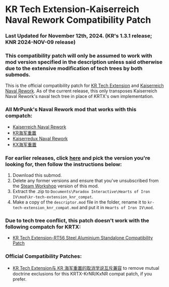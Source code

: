 # KR Tech Extension-Kaiserreich Naval Rework Compatibility Patch

### Last Updated for November 12th, 2024. (KR's 1.3.1 release; KNR 2024-NOV-09 release)
### This compatibility patch will only be assumed to work with mod version specified in the description unless said otherwise due to the extensive modification of tech trees by both submods.

This is the official compatibility patch for [KR Tech Extension](https://steamcommunity.com/sharedfiles/filedetails/?id=3105210203) and [Kaiserreich Naval Rework](https://steamcommunity.com/sharedfiles/filedetails/?id=2862849828). As of the current release, this only transposes Kaiserreich Naval Rework's naval tech tree in place of KRTX's own implementation.

### All MrPunk's Naval Rework mod that works with this compatch:
- [Kaiserreich Naval Rework](https://steamcommunity.com/sharedfiles/filedetails/?id=2862849828)
- [KR海军重置](https://steamcommunity.com/sharedfiles/filedetails/?id=2860531377)
- [Kaiserredux Naval Rework](https://steamcommunity.com/sharedfiles/filedetails/?id=2964793578)
- [KX海军重置](https://steamcommunity.com/sharedfiles/filedetails/?id=2934986463)

### For earlier releases, click [here](https://github.com/KR-Tech-Extension/kr-tech-extension_knr_compat/releases) and pick the version you're looking for, then follow the instructions below:
1) Download this submod.
2) Delete any former versions and ensure that you've unsubscribed from the [Steam Workshop](https://steamcommunity.com/sharedfiles/filedetails/?id=3169405730) version of this mod.
3) Extract the .zip to `Documents\Paradox Interactive\Hearts of Iron IV\mod\kr-tech-extension_knr_compat`.
4) Make a copy of the `descriptor.mod` file in the folder, rename it to `kr-tech-extension_knr_compat.mod` and put it in `Hearts of Iron IV\mod`.

### Due to tech tree conflict, this patch doesn't work with the following compatch for KRTX:
- [KR Tech Extension-RT56 Steel Aluminium Standalone Compatibility Patch](https://steamcommunity.com/sharedfiles/filedetails/?id=3167575134)

### Official Compatibility Patches:
- [KR Tech Extension与 KR 海军重置的取消学说互斥兼容](https://steamcommunity.com/sharedfiles/filedetails/?id=3187947986) to remove mutual doctrine exclusions for this KRTX-KrNR/KxNR compat patch, if you prefer.
